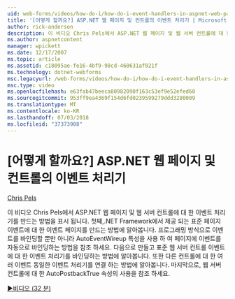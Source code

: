```yaml
---
uid: web-forms/videos/how-do-i/how-do-i-event-handlers-in-aspnet-web-pages-and-controls
title: '[어떻게 할까요?] ASP.NET 웹 페이지 및 컨트롤의 이벤트 처리기 | Microsoft Docs'
author: rick-anderson
description: 이 비디오 Chris Pels에서 ASP.NET 웹 페이지 및 웹 서버 컨트롤에 대 한 이벤트 처리기를 만드는 방법을 표시 됩니다. 먼저, 페이지 수준 이벤트 f를 만드는 방법 알아보기...
ms.author: aspnetcontent
manager: wpickett
ms.date: 12/17/2007
ms.topic: article
ms.assetid: c18095ae-fe16-4bf9-98cd-460631af021f
ms.technology: dotnet-webforms
msc.legacyurl: /web-forms/videos/how-do-i/how-do-i-event-handlers-in-aspnet-web-pages-and-controls
msc.type: video
ms.openlocfilehash: e63fab47beeca80982090f163c53ef9e52efed60
ms.sourcegitcommit: 953ff9ea4369f154d6fd0239599279ddd3280009
ms.translationtype: MT
ms.contentlocale: ko-KR
ms.lasthandoff: 07/03/2018
ms.locfileid: "37373908"
---
```

<a name="how-do-i-event-handlers-in-aspnet-web-pages-and-controls"></a>[어떻게 할까요?] ASP.NET 웹 페이지 및 컨트롤의 이벤트 처리기
====================
[Chris Pels](https://twitter.com/chrispels)

이 비디오 Chris Pels에서 ASP.NET 웹 페이지 및 웹 서버 컨트롤에 대 한 이벤트 처리기를 만드는 방법을 표시 됩니다. 첫째,.NET Framework에서 제공 되는 표준 페이지 이벤트에 대 한 이벤트 페이지를 만드는 방법에 알아봅니다. 프로그래밍 방식으로 이벤트를 바인딩할 뿐만 아니라 AutoEventWireup 특성을 사용 하 여 페이지에 이벤트를 자동으로 바인딩하는 방법을 참조 하세요. 다음으로 만들고 표준 웹 서버 컨트롤 이벤트에 대 한 이벤트 처리기를 바인딩하는 방법에 알아봅니다. 또한 다른 컨트롤에 대 한 여러 이벤트 동일한 이벤트 처리기를 연결 하는 방법에 알아봅니다. 마지막으로, 웹 서버 컨트롤에 대 한 AutoPostbackTrue 속성의 사용을 참조 하세요.

[&#9654;비디오 (32 분)](https://channel9.msdn.com/Blogs/ASP-NET-Site-Videos/how-do-i-event-handlers-in-aspnet-web-pages-and-controls)
